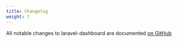 ```yaml
---
title: Changelog
weight: 7
---
```


All notable changes to laravel-dashboard are documented [on GitHub](https://github.com/spatie/laravel-dashboard/blob/master/CHANGELOG.md)
